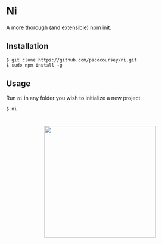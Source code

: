 # Ni

A more thorough (and extensible) npm init.

## Installation

```
$ git clone https://github.com/pacocoursey/ni.git
$ sudo npm install -g
```

## Usage

Run `ni` in any folder you wish to initialize a new project.

```
$ ni
```

#

<p align="center">
  <img src="https://raw.githubusercontent.com/pacocoursey/pacocoursey.github.io/master/footer.png" height="300">
</p>
